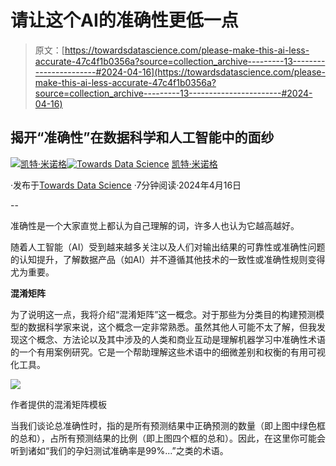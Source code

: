 # 请让这个AI的准确性更低一点

> 原文：[https://towardsdatascience.com/please-make-this-ai-less-accurate-47c4f1b0356a?source=collection_archive---------13-----------------------#2024-04-16](https://towardsdatascience.com/please-make-this-ai-less-accurate-47c4f1b0356a?source=collection_archive---------13-----------------------#2024-04-16)

## 揭开“准确性”在数据科学和人工智能中的面纱

[](https://medium.com/@kminoguem?source=post_page---byline--47c4f1b0356a--------------------------------)[![凯特·米诺格](../Images/645fa3837c37e5cbf1e6c3fc3244698e.png)](https://medium.com/@kminoguem?source=post_page---byline--47c4f1b0356a--------------------------------)[](https://towardsdatascience.com/?source=post_page---byline--47c4f1b0356a--------------------------------)[![Towards Data Science](../Images/a6ff2676ffcc0c7aad8aaf1d79379785.png)](https://towardsdatascience.com/?source=post_page---byline--47c4f1b0356a--------------------------------) [凯特·米诺格](https://medium.com/@kminoguem?source=post_page---byline--47c4f1b0356a--------------------------------)

·发布于[Towards Data Science](https://towardsdatascience.com/?source=post_page---byline--47c4f1b0356a--------------------------------) ·7分钟阅读·2024年4月16日

--

准确性是一个大家直觉上都认为自己理解的词，许多人也认为它越高越好。

随着人工智能（AI）受到越来越多关注以及人们对输出结果的可靠性或准确性问题的认知提升，了解数据产品（如AI）并不遵循其他技术的一致性或准确性规则变得尤为重要。

**混淆矩阵**

为了说明这一点，我将介绍“混淆矩阵”这一概念。对于那些为分类目的构建预测模型的数据科学家来说，这个概念一定非常熟悉。虽然其他人可能不太了解，但我发现这个概念、方法论以及其中涉及的人类和商业互动是理解机器学习中准确性术语的一个有用案例研究。它是一个帮助理解这些术语中的细微差别和权衡的有用可视化工具。

![](../Images/da25d9bc3aaeb28281b5784eae0f1ef7.png)

作者提供的混淆矩阵模板

当我们谈论总准确性时，指的是所有预测结果中正确预测的数量（即上图中绿色框的总和），占所有预测结果的比例（即上图四个框的总和）。因此，在这里你可能会听到诸如“我们的孕妇测试准确率是99%...”之类的术语。
